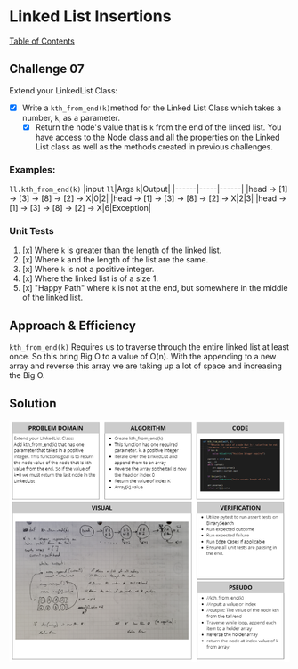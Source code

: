 # Linked List Insertions
[Table of Contents](../../../README.md)
## Challenge 07
Extend your LinkedList Class:
- [x] Write a `kth_from_end(k)`method for the Linked List Class which takes a number, `k`, as a parameter.
    - [x] Return the node's value that is `k` from the end of the linked list. You have access to the Node class and all the properties on the Linked List class as well as the methods created in previous challenges.
### Examples:
`ll.kth_from_end(k)`
|input `ll`|Args `k`|Output|
|------|-----|------|
|head -> [1] -> [3] -> [8] -> [2] -> X|0|2|
|head -> [1] -> [3] -> [8] -> [2] -> X|2|3|
|head -> [1] -> [3] -> [8] -> [2] -> X|6|Exception|


### Unit Tests
1.  [x] Where `k` is greater than the length of the linked list.
2.  [x] Where `k` and the length of the list are the same.
3.  [x] Where `k` is not a positive integer.
4.  [x] Where the linked list is of a size 1.
5.  [x] "Happy Path" where `k` is not at the end, but somewhere in the middle of the linked list.

## Approach & Efficiency
`kth_from_end(k)` Requires us to traverse through the entire linked list at least once. So this bring Big O to a value of O(n). With the appending to a new array and reverse this array we are taking up a lot of space and increasing the Big O.

## Solution
![White Board Image](../../../assets/ll_kth_from_end.png)
